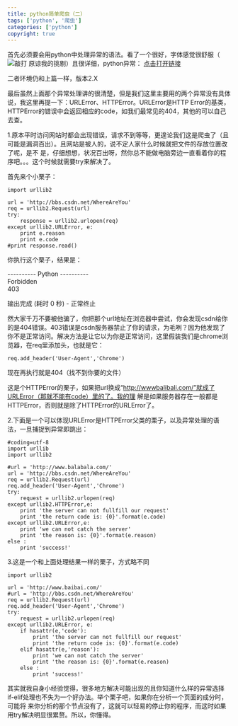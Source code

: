```yaml
---
title: python简单爬虫（二）
tags: ['python', '爬虫']
categories: ['python']
copyright: true
---
```

首先必须要会用python中处理异常的语法。看了一个很好，字体感觉很舒服（
![敲打](http://static.blog.csdn.net/xheditor/xheditor_emot/default/knock.gif)
原谅我的挑剔）且很详细，python异常： [ 点击打开链接
](http://www.cnblogs.com/dkblog/archive/2011/06/24/2089026.html)

二者环境仍和上篇一样，版本2.X

最后虽然上面那个异常处理讲的很清楚，但是我们这里主要用的两个异常没有具体说，我这里再提一下：URLError、HTTPError。URLError是HTTP
Error的基类，HTTPError的错误中会返回相应的code，如我们最常见的404，其他的可以自己去查。  

1.原本平时访问网站时都会出现错误，请求不到等等，更遑论我们这是爬虫了（且可能是漏洞百出）。且网站是被人的，说不定人家什么时候就把文件的存放位置改了呢，是不
是，仔细想想，状况百出呀，然你总不能做电脑旁边一直看着你的程序吧。。。这个时候就需要try来解决了。

首先来个小栗子：

    
    
    import urllib2
    
    url = 'http://bbs.csdn.net/WhereAreYou'
    req = urllib2.Request(url)
    try:
    	response = urllib2.urlopen(req)
    except urllib2.URLError, e:
    	print e.reason
    	print e.code
    #print response.read()

你执行这个栗子，结果是：

\---------- Python ----------  
Forbidden  
403  
  
输出完成 (耗时 0 秒) - 正常终止

然大家千万不要被他骗了，你把那个url地址在浏览器中尝试，你会发现csdn给你的是404错误。403错误是csdn服务器禁止了你的请求，为毛咧？因为他发现了
你不是正常访问。解决方法是让它以为你是正常访问，这里假装我们是chrome浏览器，在req里添加头，也就是它：

    
    
    req.add_header('User-Agent','Chrome')
    

现在再执行就是404（找不到你要的文件）

这是个HTTPError的栗子，如果把url换成“http://wwwbalibali.com/”就成了URLError（那就不能有code）里的了。我的理
解是如果服务器存在一般都是HTTPError，否则就是除了HTTPError的URLError了。  

2.下面是一个可以体现URLError是HTTPError父类的栗子，以及异常处理的语法，一旦捕捉到异常即跳出：

    
    
    #coding=utf-8
    import urllib
    import urllib2
    
    #url = 'http://www.balabala.com/'
    url = 'http://bbs.csdn.net/WhereAreYou'
    req = urllib2.Request(url)
    req.add_header('User-Agent','Chrome')
    try:
    	request = urllib2.urlopen(req)
    except urllib2.HTTPError,e:
    	print 'the server can not fullfill our request'
    	print 'the return code is: {0}'.format(e.code)
    except urllib2.URLError,e:
    	print 'we can not catch the server'
    	print 'the reason is: {0}'.format(e.reason)
    else :
    	print 'success!'

  
3.这是一个和上面处理结果一样的栗子，方式略不同

    
    
    import urllib2
    
    url = 'http://www.baibai.com/'
    #url = 'http://bbs.csdn.net/WhereAreYou'
    req = urllib2.Request(url)
    req.add_header('User-Agent','Chrome')
    try:
    	request = urllib2.urlopen(req)
    except urllib2.URLError, e:
    	if hasattr(e,'code'):
    		print 'the server can not fullfill our request'
    		print 'the return code is: {0}'.format(e.code)
    	elif hasattr(e,'reason'):
    		print 'we can not catch the server'
    		print 'the reason is: {0}'.format(e.reason)
    	else :
    		print 'success!'

其实就我自身小经验觉得，很多地方解决可能出现的且你知道什么样的异常选择if-elif处理也不失为一个好办法。举个栗子吧，如果你在分析一个页面的成分时，可能将
来你分析的那个节点没有了，这就可以轻易的停止你的程序，而这时如果用try解决明显很累赘。所以，你懂得。  

